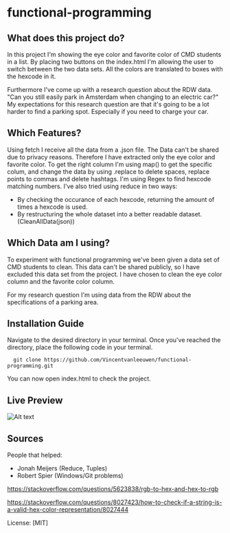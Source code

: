 # functional-programming

## What does this project do?

In this project I'm showing the eye color and favorite color of CMD students in a list. By placing two buttons on the index.html I'm allowing the user to switch between the two data sets. All the colors are translated to boxes with the hexcode in it.

Furthermore I've come up with a research question about the RDW data.
"Can you still easily park in Amsterdam when changing to an electric car?"
My expectations for this research question are that it's going to be a lot harder to find a parking spot. Especially if you need to charge your car.

## Which Features?

Using fetch I receive all the data from a .json file. The Data can't be shared due to privacy reasons. Therefore I have extracted only the eye color and favorite color.
To get the right column I'm using map() to get the specific colum, and change the data by using .replace to delete spaces, replace points to commas and delete hashtags.
I'm using Regex to find hexcode matching numbers. 
I've also tried using reduce in two ways: 
- By checking the occurance of each hexcode, returning the amount of times a hexcode is used. 
- By restructuring the whole dataset into a better readable dataset. (CleanAllData(json))

## Which Data am I using?

To experiment with functional programming we've been given a data set of CMD students to clean. This data can't be shared publicly, so I have excluded this data set from the project. I have chosen to clean the eye color column and the favorite color column.

For my research question I'm using data from the RDW about the specifications of a parking area. 

## Installation Guide

Navigate to the desired directory in your terminal. Once you've reached the directory, place the following code in your terminal.
```terminal
  git clone https://github.com/Vincentvanleeuwen/functional-programming.git
```
You can now open index.html to check the project.

## Live Preview

![Alt text](https://github.com/Vincentvanleeuwen/functional-programming/blob/main/media/datasetcolors.gif)


## Sources

People that helped: 
- Jonah Meijers (Reduce, Tuples)
- Robert Spier (Windows/Git problems)

https://stackoverflow.com/questions/5623838/rgb-to-hex-and-hex-to-rgb

https://stackoverflow.com/questions/8027423/how-to-check-if-a-string-is-a-valid-hex-color-representation/8027444


License: [MIT]
